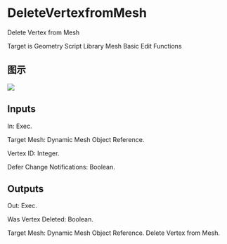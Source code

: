 # DeleteVertexfromMesh

Delete Vertex from Mesh

Target is Geometry Script Library Mesh Basic Edit Functions

## 图示

![]($-20221218-19113669.png)

## Inputs

In: Exec.

Target Mesh: Dynamic Mesh Object Reference.

Vertex ID: Integer.

Defer Change Notifications: Boolean.  

## Outputs

Out: Exec.

Was Vertex Deleted: Boolean.

Target Mesh: Dynamic Mesh Object Reference. Delete Vertex from Mesh.

